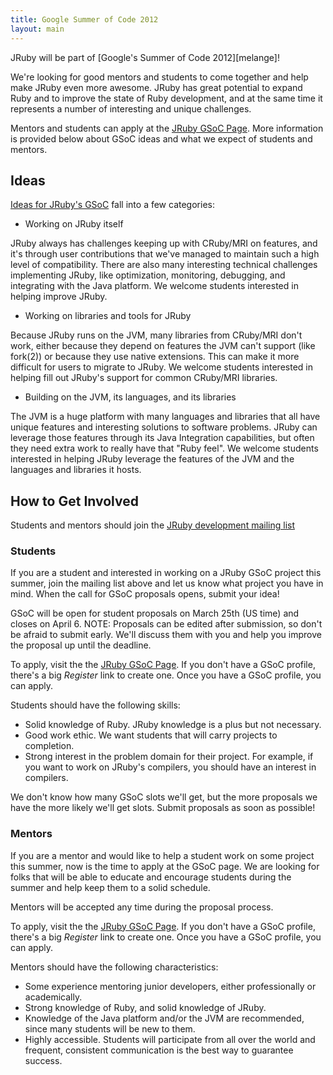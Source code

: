 ```yaml
---
title: Google Summer of Code 2012
layout: main
---
```


JRuby will be part of [Google's Summer of Code 2012][melange]!

We're looking for good mentors and students to come together and
help make JRuby even more awesome. JRuby has great potential to
expand Ruby and to improve the state of Ruby development, and at
the same time it represents a number of interesting and unique
challenges.

Mentors and students can apply at the [JRuby GSoC Page](http://www.google-melange.com/gsoc/org/google/gsoc2012/jruby).
More information is provided below about GSoC ideas and what we
expect of students and mentors.

Ideas
-----

[Ideas for JRuby's GSoC](https://github.com/jruby/jruby/wiki/GoogleSummerOfCode2012) fall into a few categories:

* Working on JRuby itself

JRuby always has challenges keeping up with CRuby/MRI on features, and
it's through user contributions that we've managed to maintain such
a high level of compatibility. There are also many interesting technical
challenges implementing JRuby, like optimization, monitoring, debugging,
and integrating with the Java platform. We welcome students interested
in helping improve JRuby.

* Working on libraries and tools for JRuby

Because JRuby runs on the JVM, many libraries from CRuby/MRI don't work,
either because they depend on features the JVM can't support (like fork(2))
or because they use native extensions. This can make it more difficult for
users to migrate to JRuby. We welcome students interested in helping fill
out JRuby's support for common CRuby/MRI libraries.

* Building on the JVM, its languages, and its libraries

The JVM is a huge platform with many languages and libraries that all
have unique features and interesting solutions to software problems.
JRuby can leverage those features through its Java Integration capabilities,
but often they need extra work to really have that "Ruby feel". We welcome
students interested in helping JRuby leverage the features of the JVM and
the languages and libraries it hosts.

How to Get Involved
-------------------

Students and mentors should join the [JRuby development mailing list][lists]

### Students

If you are a student and interested in working on a JRuby GSoC
project this summer, join the mailing list above
and let us know what project you have in mind. When the call for
GSoC proposals opens, submit your idea!

GSoC will be open for student proposals on March 25th (US time)
and closes on April 6. NOTE: Proposals can be edited after submission,
so don't be afraid to submit early. We'll discuss them with you and help
you improve the proposal up until the deadline.

To apply, visit the the [JRuby GSoC Page](http://www.google-melange.com/gsoc/org/google/gsoc2012/jruby).
If you don't have a GSoC profile, there's a big *Register* link to create one.
Once you have a GSoC profile, you can apply.

Students should have the following skills:

* Solid knowledge of Ruby. JRuby knowledge is a plus but not necessary.
* Good work ethic. We want students that will carry projects to completion.
* Strong interest in the problem domain for their project. For example,
if you want to work on JRuby's compilers, you should have an interest in compilers.

We don't know how many GSoC slots we'll get, but the more proposals we have
the more likely we'll get slots. Submit proposals as soon as possible!

### Mentors

If you are a mentor and would like to help a student work on some
project this summer, now is the time to apply at the GSoC page. We
are looking for folks that will be able to educate and encourage
students during the summer and help keep them to a solid schedule.

Mentors will be accepted any time during the proposal process.

To apply, visit the the [JRuby GSoC Page](http://www.google-melange.com/gsoc/org/google/gsoc2012/jruby).
If you don't have a GSoC profile, there's a big *Register* link to create one.
Once you have a GSoC profile, you can apply.

Mentors should have the following characteristics:

* Some experience mentoring junior developers, either professionally or academically.
* Strong knowledge of Ruby, and solid knowledge of JRuby.
* Knowledge of the Java platform and/or the JVM are recommended, since many students will be new to them.
* Highly accessible. Students will participate from all over the world and frequent, consistent communication is the
best way to guarantee success.

[lists]: http://wiki.jruby.org/MailingLists
